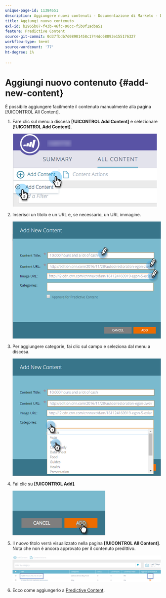 ```yaml
---
unique-page-id: 11384651
description: Aggiungere nuovi contenuti - Documentazione di Marketo - Documentazione del prodotto
title: Aggiungi nuovo contenuto
exl-id: b2965b07-f43b-46fc-90cc-f5b0f1adba51
feature: Predictive Content
source-git-commit: 0d37fbdb7d08901458c1744dc68893e155176327
workflow-type: tm+mt
source-wordcount: '77'
ht-degree: 1%

---
```


# Aggiungi nuovo contenuto {#add-new-content}

È possibile aggiungere facilmente il contenuto manualmente alla pagina [!UICONTROL All Content].

1. Fare clic sul menu a discesa **[!UICONTROL Add Content]** e selezionare **[!UICONTROL Add Content]**.

   ![](assets/image2017-10-3-8-3a54-3a9.png)

1. Inserisci un titolo e un URL e, se necessario, un URL immagine.

   ![](assets/add-new-content-updated-pencils.png)

1. Per aggiungere categorie, fai clic sul campo e seleziona dal menu a discesa.

   ![](assets/add-new-content-categories-updated-hands.png)

1. Fai clic su **[!UICONTROL Add]**.

   ![](assets/all-content-add-hand.png)

1. Il nuovo titolo verrà visualizzato nella pagina **[!UICONTROL All Content]**. Nota che non è ancora approvato per il contenuto predittivo.

   ![](assets/image2017-10-3-8-3a55-3a21.png)

1. Ecco come aggiungerlo a [Predictive Content](/help/marketo/product-docs/predictive-content/working-with-all-content/approve-a-title-for-predictive-content.md).
